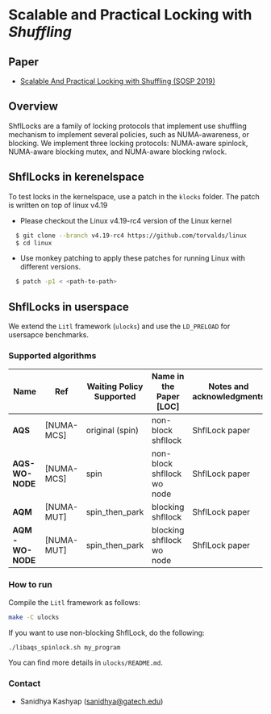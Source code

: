Scalable and Practical Locking with *Shuffling*
=============================================

## Paper
* [Scalable And Practical Locking with Shuffling (SOSP 2019)](https://gts3.org/assets/papers/2019/kashyap:shfllock.pdf)

## Overview
ShflLocks are a family of locking protocols that
implement use shuffling mechanism to implement several policies,
such as NUMA-awareness, or blocking. We implement three locking
protocols: NUMA-aware spinlock, NUMA-aware blocking mutex,
and NUMA-aware blocking rwlock.


## ShflLocks in kerenelspace

To test locks in the kernelspace, use a patch in the `klocks` folder.
The patch is written on top of linux v4.19

- Please checkout the Linux v4.19-rc4 version of the Linux kernel
```bash
  $ git clone --branch v4.19-rc4 https://github.com/torvalds/linux
  $ cd linux
```

- Use monkey patching to apply these patches for running Linux with different versions.
```bash
  $ patch -p1 < <path-to-path>
```

## ShflLocks in userspace

We extend the `Litl` framework (`ulocks`) and use the `LD_PRELOAD` for usersapce benchmarks.

### Supported algorithms

| Name | Ref | Waiting Policy Supported | Name in the Paper [LOC] | Notes and acknowledgments |
| ---  | --- | --- | --- | --- |
| **AQS** | [NUMA-MCS] | original (spin) | non-block shfllock | ShflLock paper |
| **AQS-WO-NODE** | [NUMA-MCS] | spin | non-block shfllock wo node | ShflLock paper |
| **AQM** | [NUMA-MUT] | spin_then_park | blocking shfllock | ShflLock paper |
| **AQM-WO-NODE** | [NUMA-MUT] | spin_then_park | blocking shfllock wo node | ShflLock paper |

### How to run

Compile the `Litl` framework as follows:

```bash
make -C ulocks
```

If you want to use non-blocking ShflLock, do the following:

``` bash
./libaqs_spinlock.sh my_program
```

You can find more details in `ulocks/README.md`.


### Contact
- Sanidhya Kashyap (sanidhya@gatech.edu)
